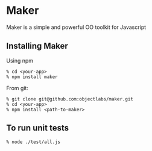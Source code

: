 Maker
====

Maker is a simple and powerful OO toolkit for Javascript

Installing Maker
----------

Using npm 
```
% cd <your-app>
% npm install maker
```

From git:
```
% git clone git@github.com:objectlabs/maker.git
% cd <your-app>
% npm install <path-to-maker>
```
To run unit tests
-----------------

```node
% node ./test/all.js
```

